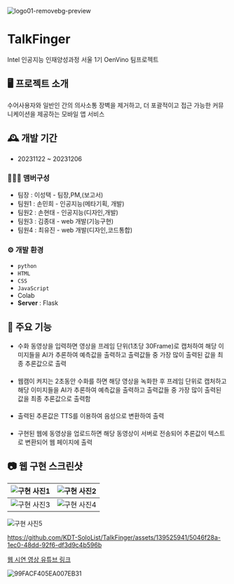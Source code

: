 ![logo01-removebg-preview](https://github.com/KDT-SoloList/TalkFinger/assets/139525941/e3647eff-70bf-49b4-8859-3f83a543da3e)
# TalkFinger

Intel 인공지능 인재양성과정 서울 1기 OenVino 팀프로젝트


## 🖥️ 프로젝트 소개
수어사용자와 일반인 간의 의사소통 장벽을 제거하고, 더 포괄적이고 접근 가능한 커뮤니케이션을 제공하는 모바일 앱 서비스
<br>

## 🕰️ 개발 기간
* 20231122 ~ 20231206

### 🧑‍🤝‍🧑 맴버구성
 - 팀장  : 이성택 - 팀장,PM,(보고서)
 - 팀원1 : 손민희 - 인공지능(메타기획, 개발) 
 - 팀원2 : 손현태 - 인공지능(디자인,개발)
 - 팀원3 : 김종대 - web 개발(기능구현) 
 - 팀원4 : 최유진 - web 개발(디자인,코드통합)

### ⚙️ 개발 환경
- `python`
- `HTML`
- `CSS`
- `JavaScript`
- Colab
- **Server** : Flask

## 📌 주요 기능
#### 
- 수화 동영상을 입력하면 영상을 프레임 단위(1초당 30Frame)로 캡처하여 해당 이미지들을 AI가 추론하여 예측값을 출력하고 출력값들 중 가장 많이 출력된 값을 최종 추론값으로 출력
#### 
- 웹캠이 켜지는 2초동안 수화를 하면 해당 영상을 녹화한 후 프레임 단위로 캡처하고 해당 이미지들을 AI가 추론하여 예측값을 출력하고 출력값들 중 가장 많이 출력된 값을 최종 추론값으로 출력함
#### 
- 출력된 추론값은 TTS를 이용하여 음성으로 변환하여 출력
#### 
- 구현된 웹에 동영상을 업로드하면 해당 동영상이 서버로 전송되어 추론값이 텍스트로 변환되어 웹 페이지에 출력

## 📷 웹 구현 스크린샷
![구현 사진1](https://github.com/KDT-SoloList/TalkFinger/assets/139525941/9b71b517-c0b4-4403-bd7c-2ada30f32c34) |![구현 사진2](https://github.com/KDT-SoloList/TalkFinger/assets/139525941/a7672849-291a-4a5f-8dde-40fd37542a6a)
--- | --- |
![구현 사진3](https://github.com/KDT-SoloList/TalkFinger/assets/139525941/d61ed570-d665-4dab-b179-14d94a3c47bb) |![구현 사진4](https://github.com/KDT-SoloList/TalkFinger/assets/139525941/bc104295-b23b-4d7c-87f4-72b2dd1a0ce9)
![구현 사진5](https://github.com/KDT-SoloList/TalkFinger/assets/139525941/453e89b3-304e-4776-8887-6ef7222ecca7)


https://github.com/KDT-SoloList/TalkFinger/assets/139525941/5046f28a-1ec0-48dd-92f6-df3d9c4b596b

[웹 시연 영상 유튜브 링크](https://youtu.be/ba61m5k96Ho)

![99FACF405EA007EB31](https://github.com/KDT-SoloList/TalkFinger/assets/139525941/8b0f4bfb-3a83-4f97-a5f9-2947e667c5e8)


